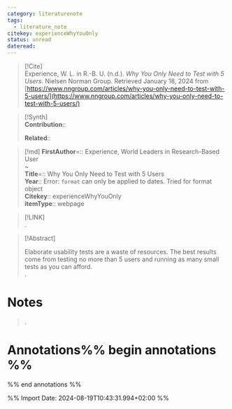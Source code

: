 ```yaml
---
category: literaturenote
tags:
  - literature_note
citekey: experienceWhyYouOnly
status: unread
dateread:
---
```


> [!Cite]  
> Experience, W. L. in R.-B. U. (n.d.). _Why You Only Need to Test with 5 Users_. Nielsen Norman Group. Retrieved January 18, 2024 from [https://www.nngroup.com/articles/why-you-only-need-to-test-with-5-users/](https://www.nngroup.com/articles/why-you-only-need-to-test-with-5-users/)

>[!Synth]  
>**Contribution**::  
>
>**Related**::   

>[!md]
> **FirstAuthor**=:: Experience, World Leaders in Research-Based User  
~  
> **Title**=:: Why You Only Need to Test with 5 Users  
>**Year**:: Error: `format` can only be applied to dates. Tried for format object  
>**Citekey**:: experienceWhyYouOnly  
>**itemType**:: webpage  

> [!LINK]  
>.  

> [!Abstract]  
>  
> Elaborate usability tests are a waste of resources. The best results come from testing no more than 5 users and running as many small tests as you can afford.  
>.  
>  

# Notes  
>.  


# Annotations%% begin annotations %%  
  
  
%% end annotations %%

%% Import Date: 2024-08-19T10:43:31.994+02:00 %%
